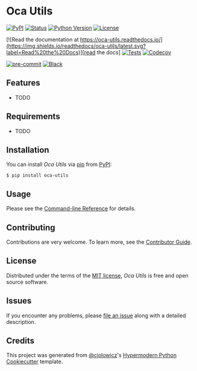 # Oca Utils

[![PyPI](https://img.shields.io/pypi/v/oca-utils.svg)][pypi_]
[![Status](https://img.shields.io/pypi/status/oca-utils.svg)][status]
[![Python Version](https://img.shields.io/pypi/pyversions/oca-utils)][python version]
[![License](https://img.shields.io/pypi/l/oca-utils)][license]

[![Read the documentation at https://oca-utils.readthedocs.io/](https://img.shields.io/readthedocs/oca-utils/latest.svg?label=Read%20the%20Docs)][read the docs]
[![Tests](https://github.com/dthonon/oca-utils/workflows/Tests/badge.svg)][tests]
[![Codecov](https://codecov.io/gh/dthonon/oca-utils/branch/main/graph/badge.svg)][codecov]

[![pre-commit](https://img.shields.io/badge/pre--commit-enabled-brightgreen?logo=pre-commit&logoColor=white)][pre-commit]
[![Black](https://img.shields.io/badge/code%20style-black-000000.svg)][black]

[pypi_]: https://pypi.org/project/oca-utils/
[status]: https://pypi.org/project/oca-utils/
[python version]: https://pypi.org/project/oca-utils
[read the docs]: https://oca-utils.readthedocs.io/
[tests]: https://github.com/dthonon/oca-utils/actions?workflow=Tests
[codecov]: https://app.codecov.io/gh/dthonon/oca-utils
[pre-commit]: https://github.com/pre-commit/pre-commit
[black]: https://github.com/psf/black

## Features

- TODO

## Requirements

- TODO

## Installation

You can install _Oca Utils_ via [pip] from [PyPI]:

```console
$ pip install oca-utils
```

## Usage

Please see the [Command-line Reference] for details.

## Contributing

Contributions are very welcome.
To learn more, see the [Contributor Guide].

## License

Distributed under the terms of the [MIT license][license],
_Oca Utils_ is free and open source software.

## Issues

If you encounter any problems,
please [file an issue] along with a detailed description.

## Credits

This project was generated from [@cjolowicz]'s [Hypermodern Python Cookiecutter] template.

[@cjolowicz]: https://github.com/cjolowicz
[pypi]: https://pypi.org/
[hypermodern python cookiecutter]: https://github.com/cjolowicz/cookiecutter-hypermodern-python
[file an issue]: https://github.com/dthonon/oca-utils/issues
[pip]: https://pip.pypa.io/

<!-- github-only -->

[license]: https://github.com/dthonon/oca-utils/blob/main/LICENSE
[contributor guide]: https://github.com/dthonon/oca-utils/blob/main/CONTRIBUTING.md
[command-line reference]: https://oca-utils.readthedocs.io/en/latest/usage.html
